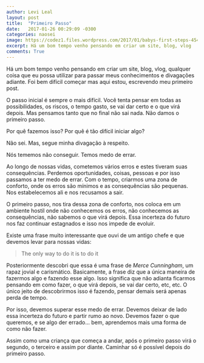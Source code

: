 ```yaml
---
author: Levi Leal
layout: post
title:  "Primeiro Passo"
date:   2017-01-26 00:29:09 -0300
categories: naosei
image: https://codez1.files.wordpress.com/2017/01/babys-first-steps-454.jpg
excerpt: Há um bom tempo venho pensando em criar um site, blog, vlog
comments: True
---
```

Há um bom tempo venho pensando em criar um site, blog, vlog, qualquer coisa que eu possa utilizar para passar meus conhecimentos e divagações adiante. Foi bem difícil começar mas aqui estou, escrevendo meu primeiro post.

O passo inicial é sempre o mais difícil. Você tenta pensar em todas as possibilidades, os riscos, o tempo gasto, se vai dar certo e o que virá depois. Mas pensamos tanto que no final não sai nada. Não damos o primeiro passo.

Por quê fazemos isso? Por quê é tão difícil iniciar algo?

Não sei. Mas, segue minha divagação à respeito.

Nós tememos não conseguir. Temos medo de errar.

Ao longo de nossas vidas, cometemos vários erros e estes tiveram suas consequências. Perdemos oportunidades, coisas, pessoas e por isso passamos a ter medo de errar. Com o tempo, criarmos uma zona de conforto, onde os erros são mínimos e as consequências são pequenas. Nos estabelecemos ali e nos recusamos a sair.

O primeiro passo, nos tira dessa zona de conforto, nos coloca em um ambiente hostil onde não conhecemos os erros, não conhecemos as consequências, não sabemos o que virá depois. Essa incerteza do futuro nos faz continuar estagnados e isso nos impede de evoluir.

Existe uma frase muito interessante que ouvi de um antigo chefe e que devemos levar para nossas vidas:

>The only way to do it is to do it

Posteriormente descobri que essa é uma frase de _Merce Cunningham_, um rapaz jovial e carismático. Basicamente, a frase diz que a única maneira de fazermos algo e fazendo esse algo. Isso significa que não adianta ficarmos pensando em como fazer, o que virá depois, se vai dar certo, etc, etc. O único jeito de descobrirmos isso é fazendo, pensar demais será apenas perda de tempo.

Por isso, devemos superar esse medo de errar. Devemos deixar de lado essa incerteza do futuro e partir rumo ao novo. Devemos fazer o que queremos, e se algo der errado... bem, aprendemos mais uma forma de como não fazer.

Assim como uma criança que começa a andar, após o primeiro passo virá o segundo, o terceiro e assim por diante. Caminhar só é possível depois do primeiro passo.
